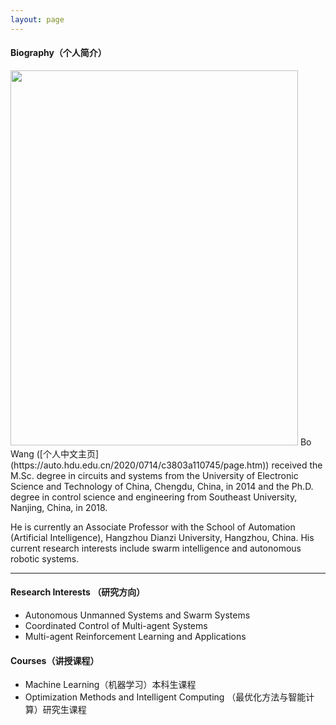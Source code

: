 ```yaml
---
layout: page
---
```


#### Biography（个人简介）
<img src="{{ site.url }}/images/wb.png" class="floatpic" width="460" height="600">
Bo Wang ([个人中文主页](https://auto.hdu.edu.cn/2020/0714/c3803a110745/page.htm)) received the M.Sc. degree in circuits and systems from the University of Electronic Science
and Technology of China, Chengdu, China, in 2014 and the Ph.D. degree in control science and engineering from Southeast University, Nanjing, China, in 2018.

He is currently an Associate Professor with the School of Automation (Artificial Intelligence), Hangzhou Dianzi University,
Hangzhou, China. His current research interests include swarm intelligence and autonomous robotic systems.

---

#### Research Interests （研究方向）

- Autonomous Unmanned Systems and Swarm Systems
- Coordinated Control of Multi-agent Systems
- Multi-agent Reinforcement Learning and Applications

#### Courses（讲授课程）

- Machine Learning（机器学习）本科生课程
- Optimization Methods and Intelligent Computing （最优化方法与智能计算）研究生课程


<br>


